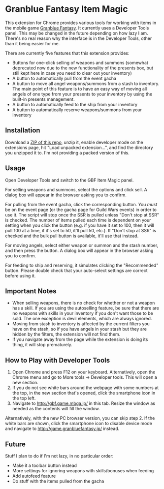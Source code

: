 # Granblue Fantasy Item Magic

This extension for Chrome provides various tools for working with items in the mobile game [Granblue Fantasy](http://granbluefantasy.jp/). It currently uses a Developer Tools panel. This may be changed in the future depending on how lazy I am. There's no real reason why the interface is in the Developer Tools, other than it being easier for me.

There are currently five features that this extension provides:
* Buttons for one-click selling of weapons and summons (somewhat deprecated now due to the new functionality of the presents box, but still kept here in case you need to clear out your inventory)
* A button to automatically pull from the event gacha
* A button to move all angel weapons/summons from a stash to inventory. The main point of this feature is to have an easy way of moving all angels of one type from your presents to your inventory by using the built-in presents management.
* A button to automatically feed to the ship from your inventory
* A button to automatically reserve weapons/summons from your inventory

## Installation

Download a [ZIP of this repo](https://github.com/menma1234/gbf-itemmagic/archive/master.zip), unzip it, enable developer mode on the extensions page, hit "Load unpacked extension...", and find the directory you unzipped it to. I'm not providing a packed version of this.

## Usage

Open Developer Tools and switch to the GBF Item Magic panel.

For selling weapons and summons, select the options and click sell. A dialog box will appear in the browser asking you to confirm.

For pulling from the event gacha, click the corresponding button. You *must* be on the event page (or the gacha page for Guild Wars events) in order to use it. The script will stop once the SSR is pulled unless "Don't stop at SSR" is checked. The number of items pulled each time is dependent on your setting when you click the button (e.g. if you have it set to 100, then it will pull 100 at a time, if it's set to 50, it'll pull 50, etc.). If "Don't stop at SSR" is checked and the bulk pull button is available, it'll use that instead.

For moving angels, select either weapon or summon and the stash number, and then press the button. A dialog box will appear in the browser asking you to confirm.

For feeding to ship and reserving, it simulates clicking the "Recommended" button. Please double check that your auto-select settings are correct before using it.

## Important Notes

* When selling weapons, there is no check for whether or not a weapon has a skill. If you are using the autoselling feature, be sure that there are no weapons with skills in your inventory if you don't want those to be sold. The one exception is devil elements, which are always ignored.
* Moving from stash to inventory is affected by the current filters you have on the stash, so if you have angels in your stash but they are hidden by the filters, the extension will not find them.
* If you navigate away from the page while the extension is doing its thing, it will stop prematurely.

## How to Play with Developer Tools

1. Open Chrome and press F12 on your keyboard. Alternatively, open the Chrome menu and go to More tools -> Developer tools. This will open a new section.
2. If you do not see white bars around the webpage with some numbers at the top, in the new section that's opened, click the smartphone icon in the top left.
3. Navigate to http://gbf.game.mbga.jp/ in this tab. Resize the window as needed as the contents will fill the window.

Alternatively, with the new PC browser version, you can skip step 2. If the white bars are shown, click the smartphone icon to disable device mode and navigate to http://game.granbluefantasy.jp/ instead.

## Future

Stuff I plan to do if I'm not lazy, in no particular order:
* Make it a toolbar button instead
* More settings for ignoring weapons with skills/bonuses when feeding
* Add autofeed feature
* Do stuff with the items pulled from the gacha
